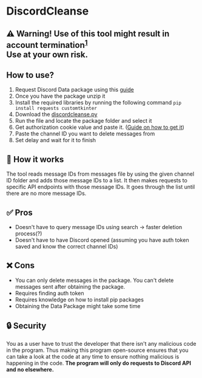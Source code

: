 # DiscordCleanse

## ⚠️ Warning! Use of this tool might result in account termination<sup>[1](https://support.discord.com/hc/en-us/articles/115002192352-Automated-User-Accounts-Self-Bots)</sup> <br> Use at your own risk.
## How to use?
1. Request Discord Data package using this [guide](https://support.discord.com/hc/en-us/articles/360004957991-Your-Discord-Data-Package)
2. Once you have the package unzip it
3. Install the required libraries by running the following command
   `pip install requests customtkinter`
4. Download the [discordcleanse.py](https://github.com/Axonym/DiscordCleanse/blob/main/discordcleanse.py)
5. Run the file and locate the package folder and select it
6. Get authorization cookie value and paste it. ([Guide on how to get it](https://www.geeksforgeeks.org/how-to-get-discord-token/))
7. Paste the channel ID you want to delete messages from
8. Set delay and wait for it to finish

## 📝 How it works
The tool reads message IDs from messages file by using the given channel ID folder and adds those message IDs to a list. It then makes requests to specific API endpoints with those message IDs. It goes through the list  until there are no more message IDs.

## ✅ Pros
- Doesn't have to query message IDs using search -> faster deletion process(?)
- Doesn't have to have Discord opened (assuming you have auth token saved and know the correct channel IDs)
## ❌ Cons
- You can only delete messages in the package. You can't delete messages sent after obtaining the package.
- Requires finding auth token
- Requires knowledge on how to install pip packages
- Obtaining the Data Package might take some time

## 🔒 Security
You as a user have to trust the developer that there isn't any malicious code in the program. Thus making this program open-source ensures that you can take a look at the code at any time to ensure nothing malicious is happening in the code. **The program will only do requests to Discord API and no elsewhere.**
